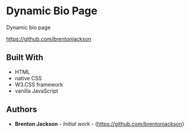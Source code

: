 # Dynamic Bio Page

Dynamic bio page

https://github.com/brentonjackson


## Built With

* HTML
* native CSS
* W3.CSS framework
* vanilla JavaScript


## Authors

* **Brenton Jackson** - *Initial work* - (https://github.com/brentonjackson)

<!-- Read more about Geralt on his [Wiki](https://witcher.fandom.com/wiki/Geralt_of_Rivia) -->
